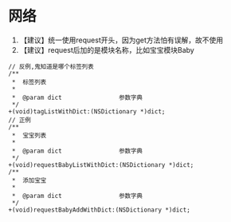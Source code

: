 # 网络

1. 【建议】统一使用request开头，因为get方法怕有误解，故不使用
2. 【建议】request后加的是模块名称，比如宝宝模块Baby
```objc
// 反例,鬼知道是哪个标签列表
/**
 *  标签列表
 *
 *  @param dict                参数字典
 */
+(void)tagListWithDict:(NSDictionary *)dict;
// 正例
/**
 *  宝宝列表
 *
 *  @param dict                参数字典
 */
+(void)requestBabyListWithDict:(NSDictionary *)dict;
/**
 *  添加宝宝
 *
 *  @param dict                参数字典
 */
+(void)requestBabyAddWithDict:(NSDictionary *)dict;
```